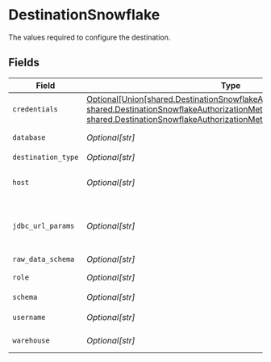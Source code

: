 # DestinationSnowflake

The values required to configure the destination.


## Fields

| Field                                                                                                                                                                                                                                                                                | Type                                                                                                                                                                                                                                                                                 | Required                                                                                                                                                                                                                                                                             | Description                                                                                                                                                                                                                                                                          | Example                                                                                                                                                                                                                                                                              |
| ------------------------------------------------------------------------------------------------------------------------------------------------------------------------------------------------------------------------------------------------------------------------------------ | ------------------------------------------------------------------------------------------------------------------------------------------------------------------------------------------------------------------------------------------------------------------------------------ | ------------------------------------------------------------------------------------------------------------------------------------------------------------------------------------------------------------------------------------------------------------------------------------ | ------------------------------------------------------------------------------------------------------------------------------------------------------------------------------------------------------------------------------------------------------------------------------------ | ------------------------------------------------------------------------------------------------------------------------------------------------------------------------------------------------------------------------------------------------------------------------------------ |
| `credentials`                                                                                                                                                                                                                                                                        | [Optional[Union[shared.DestinationSnowflakeAuthorizationMethodOAuth20, shared.DestinationSnowflakeAuthorizationMethodKeyPairAuthentication, shared.DestinationSnowflakeAuthorizationMethodUsernameAndPassword]]](undefined/models/shared/destinationsnowflakeauthorizationmethod.md) | :heavy_minus_sign:                                                                                                                                                                                                                                                                   | N/A                                                                                                                                                                                                                                                                                  |                                                                                                                                                                                                                                                                                      |
| `database`                                                                                                                                                                                                                                                                           | *Optional[str]*                                                                                                                                                                                                                                                                      | :heavy_check_mark:                                                                                                                                                                                                                                                                   | Enter the name of the <a href="https://docs.snowflake.com/en/sql-reference/ddl-database.html#database-schema-share-ddl">database</a> you want to sync data into                                                                                                                      | AIRBYTE_DATABASE                                                                                                                                                                                                                                                                     |
| `destination_type`                                                                                                                                                                                                                                                                   | *Optional[str]*                                                                                                                                                                                                                                                                      | :heavy_check_mark:                                                                                                                                                                                                                                                                   | N/A                                                                                                                                                                                                                                                                                  |                                                                                                                                                                                                                                                                                      |
| `host`                                                                                                                                                                                                                                                                               | *Optional[str]*                                                                                                                                                                                                                                                                      | :heavy_check_mark:                                                                                                                                                                                                                                                                   | Enter your Snowflake account's <a href="https://docs.snowflake.com/en/user-guide/admin-account-identifier.html#using-an-account-locator-as-an-identifier">locator</a> (in the format <account_locator>.<region>.<cloud>.snowflakecomputing.com)                                      | accountname.us-east-2.aws.snowflakecomputing.com                                                                                                                                                                                                                                     |
| `jdbc_url_params`                                                                                                                                                                                                                                                                    | *Optional[str]*                                                                                                                                                                                                                                                                      | :heavy_minus_sign:                                                                                                                                                                                                                                                                   | Enter the additional properties to pass to the JDBC URL string when connecting to the database (formatted as key=value pairs separated by the symbol &). Example: key1=value1&key2=value2&key3=value3                                                                                |                                                                                                                                                                                                                                                                                      |
| `raw_data_schema`                                                                                                                                                                                                                                                                    | *Optional[str]*                                                                                                                                                                                                                                                                      | :heavy_minus_sign:                                                                                                                                                                                                                                                                   | The schema to write raw tables into                                                                                                                                                                                                                                                  |                                                                                                                                                                                                                                                                                      |
| `role`                                                                                                                                                                                                                                                                               | *Optional[str]*                                                                                                                                                                                                                                                                      | :heavy_check_mark:                                                                                                                                                                                                                                                                   | Enter the <a href="https://docs.snowflake.com/en/user-guide/security-access-control-overview.html#roles">role</a> that you want to use to access Snowflake                                                                                                                           | AIRBYTE_ROLE                                                                                                                                                                                                                                                                         |
| `schema`                                                                                                                                                                                                                                                                             | *Optional[str]*                                                                                                                                                                                                                                                                      | :heavy_check_mark:                                                                                                                                                                                                                                                                   | Enter the name of the default <a href="https://docs.snowflake.com/en/sql-reference/ddl-database.html#database-schema-share-ddl">schema</a>                                                                                                                                           | AIRBYTE_SCHEMA                                                                                                                                                                                                                                                                       |
| `username`                                                                                                                                                                                                                                                                           | *Optional[str]*                                                                                                                                                                                                                                                                      | :heavy_check_mark:                                                                                                                                                                                                                                                                   | Enter the name of the user you want to use to access the database                                                                                                                                                                                                                    | AIRBYTE_USER                                                                                                                                                                                                                                                                         |
| `warehouse`                                                                                                                                                                                                                                                                          | *Optional[str]*                                                                                                                                                                                                                                                                      | :heavy_check_mark:                                                                                                                                                                                                                                                                   | Enter the name of the <a href="https://docs.snowflake.com/en/user-guide/warehouses-overview.html#overview-of-warehouses">warehouse</a> that you want to sync data into                                                                                                               | AIRBYTE_WAREHOUSE                                                                                                                                                                                                                                                                    |
